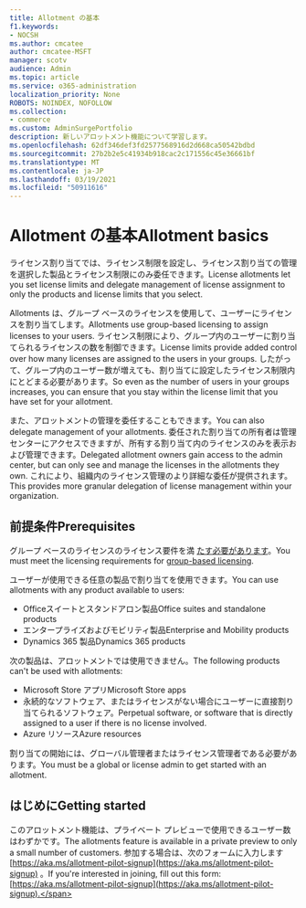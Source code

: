```yaml
---
title: Allotment の基本
f1.keywords:
- NOCSH
ms.author: cmcatee
author: cmcatee-MSFT
manager: scotv
audience: Admin
ms.topic: article
ms.service: o365-administration
localization_priority: None
ROBOTS: NOINDEX, NOFOLLOW
ms.collection:
- commerce
ms.custom: AdminSurgePortfolio
description: 新しいアロットメント機能について学習します。
ms.openlocfilehash: 62df346def3fd2577568916d2d668ca50542bdbd
ms.sourcegitcommit: 27b2b2e5c41934b918cac2c171556c45e36661bf
ms.translationtype: MT
ms.contentlocale: ja-JP
ms.lasthandoff: 03/19/2021
ms.locfileid: "50911616"
---
```

# <a name="allotment-basics"></a><span data-ttu-id="3c46e-103">Allotment の基本</span><span class="sxs-lookup"><span data-stu-id="3c46e-103">Allotment basics</span></span>

<span data-ttu-id="3c46e-104">ライセンス割り当てでは、ライセンス制限を設定し、ライセンス割り当ての管理を選択した製品とライセンス制限にのみ委任できます。</span><span class="sxs-lookup"><span data-stu-id="3c46e-104">License allotments let you set license limits and delegate management of license assignment to only the products and license limits that you select.</span></span>

<span data-ttu-id="3c46e-105">Allotments は、グループ ベースのライセンスを使用して、ユーザーにライセンスを割り当てします。</span><span class="sxs-lookup"><span data-stu-id="3c46e-105">Allotments use group-based licensing to assign licenses to your users.</span></span> <span data-ttu-id="3c46e-106">ライセンス制限により、グループ内のユーザーに割り当てられるライセンスの数を制御できます。</span><span class="sxs-lookup"><span data-stu-id="3c46e-106">License limits provide added control over how many licenses are assigned to the users in your groups.</span></span> <span data-ttu-id="3c46e-107">したがって、グループ内のユーザー数が増えても、割り当てに設定したライセンス制限内にとどまる必要があります。</span><span class="sxs-lookup"><span data-stu-id="3c46e-107">So even as the number of users in your groups increases, you can ensure that you stay within the license limit that you have set for your allotment.</span></span>

<span data-ttu-id="3c46e-108">また、アロットメントの管理を委任することもできます。</span><span class="sxs-lookup"><span data-stu-id="3c46e-108">You can also delegate management of your allotments.</span></span> <span data-ttu-id="3c46e-109">委任された割り当ての所有者は管理センターにアクセスできますが、所有する割り当て内のライセンスのみを表示および管理できます。</span><span class="sxs-lookup"><span data-stu-id="3c46e-109">Delegated allotment owners gain access to the admin center, but can only see and manage the licenses in the allotments they own.</span></span> <span data-ttu-id="3c46e-110">これにより、組織内のライセンス管理のより詳細な委任が提供されます。</span><span class="sxs-lookup"><span data-stu-id="3c46e-110">This provides more granular delegation of license management within your organization.</span></span>

## <a name="prerequisites"></a><span data-ttu-id="3c46e-111">前提条件</span><span class="sxs-lookup"><span data-stu-id="3c46e-111">Prerequisites</span></span>

<span data-ttu-id="3c46e-112">グループ ベースのライセンスのライセンス要件を満 [たす必要があります](/azure/active-directory/fundamentals/active-directory-licensing-whatis-azure-portal#licensing-requirements)。</span><span class="sxs-lookup"><span data-stu-id="3c46e-112">You must meet the licensing requirements for [group-based licensing](/azure/active-directory/fundamentals/active-directory-licensing-whatis-azure-portal#licensing-requirements).</span></span>

<span data-ttu-id="3c46e-113">ユーザーが使用できる任意の製品で割り当てを使用できます。</span><span class="sxs-lookup"><span data-stu-id="3c46e-113">You can use allotments with any product available to users:</span></span>

- <span data-ttu-id="3c46e-114">Officeスイートとスタンドアロン製品</span><span class="sxs-lookup"><span data-stu-id="3c46e-114">Office suites and standalone products</span></span>
- <span data-ttu-id="3c46e-115">エンタープライズおよびモビリティ製品</span><span class="sxs-lookup"><span data-stu-id="3c46e-115">Enterprise and Mobility products</span></span>
- <span data-ttu-id="3c46e-116">Dynamics 365 製品</span><span class="sxs-lookup"><span data-stu-id="3c46e-116">Dynamics 365 products</span></span>

<span data-ttu-id="3c46e-117">次の製品は、アロットメントでは使用できません。</span><span class="sxs-lookup"><span data-stu-id="3c46e-117">The following products can't be used with allotments:</span></span>

- <span data-ttu-id="3c46e-118">Microsoft Store アプリ</span><span class="sxs-lookup"><span data-stu-id="3c46e-118">Microsoft Store apps</span></span>
- <span data-ttu-id="3c46e-119">永続的なソフトウェア、またはライセンスがない場合にユーザーに直接割り当てられるソフトウェア。</span><span class="sxs-lookup"><span data-stu-id="3c46e-119">Perpetual software, or software that is directly assigned to a user if there is no license involved.</span></span>
- <span data-ttu-id="3c46e-120">Azure リソース</span><span class="sxs-lookup"><span data-stu-id="3c46e-120">Azure resources</span></span>

<span data-ttu-id="3c46e-121">割り当ての開始には、グローバル管理者またはライセンス管理者である必要があります。</span><span class="sxs-lookup"><span data-stu-id="3c46e-121">You must be a global or license admin to get started with an allotment.</span></span>

## <a name="getting-started"></a><span data-ttu-id="3c46e-122">はじめに</span><span class="sxs-lookup"><span data-stu-id="3c46e-122">Getting started</span></span>

<span data-ttu-id="3c46e-123">このアロットメント機能は、プライベート プレビューで使用できるユーザー数はわずかです。</span><span class="sxs-lookup"><span data-stu-id="3c46e-123">The allotments feature is available in a private preview to only a small number of customers.</span></span> <span data-ttu-id="3c46e-124">参加する場合は、次のフォームに入力します [https://aka.ms/allotment-pilot-signup](https://aka.ms/allotment-pilot-signup) 。</span><span class="sxs-lookup"><span data-stu-id="3c46e-124">If you're interested in joining, fill out this form: [https://aka.ms/allotment-pilot-signup](https://aka.ms/allotment-pilot-signup).</span></span>